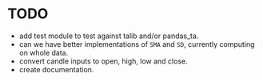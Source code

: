 # TODO
- add test module to test against talib and/or pandas_ta.
- can we have better implementations of `SMA` and `SD`, currently computing on whole data.
- convert candle inputs to open, high, low and close.
- create documentation.